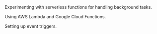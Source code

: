 Experimenting with serverless functions for handling background tasks.

Using AWS Lambda and Google Cloud Functions.

Setting up event triggers.